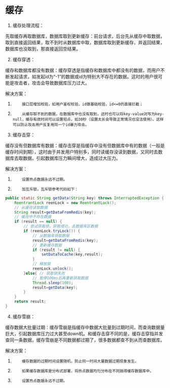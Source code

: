 # 缓存

1. 缓存处理流程： 

先取缓存再取数据库，数据库取到更新缓存：前台请求，后台先从缓存中取数据，取到直接返回结果，取不到时从数据库中取，数据库取到更新缓存，并返回结果，数据库也没取到，那直接返回空结果。

2. 缓存穿透： 

缓存和数据库都没有数据：缓存穿透是指缓存和数据库中都没有的数据，而用户不断发起请求，如发起id为“-1”的数据或id为特别大不存在的数据。这时的用户很可能是攻击者，攻击会导致数据库压力过大。

解决方案：

1)         接口层增加校验，如用户鉴权校验，id做基础校验，id<=0的直接拦截；

2)         从缓存取不到的数据，在数据库中也没有取到，这时也可以将key-value对写为key-null，缓存有效时间可以设置短点，如30秒（设置太长会导致正常情况也没法使用）。这样可以防止攻击用户反复用同一个id暴力攻击。

3. 缓存击穿： 

缓存没有但数据库有数据：缓存击穿是指缓存中没有但数据库中有的数据（一般是缓存时间到期），这时由于并发用户特别多，同时读缓存没读到数据，又同时去数据库去取数据，引起数据库压力瞬间增大，造成过大压力。

解决方案：

1)         设置热点数据永远不过期。

2)         加互斥锁，互斥锁参考代码如下：

```java
public static String getData(String key) throws InterruptedException {
    ReentrantLock reenLock = new ReentrantLock();
    // 从缓存读取数据
    String result=getDataFromRedis(key);
    // 缓存中不存在数据
    if (result == null) {
        // 尝试获取锁，获取成功，去数据库区数据
        if (reenLock.tryLock()) {
            // 从数据库获取数据
            result=getDataFromRedis(key);
            // 更新缓存数据
            if (result != null) {
                setDataToCache(key,result);
            }
            // 释放锁
            reenLock.unlock();
        }else{ // 获取锁失败
            // 暂停100ms后再重新获取数据
            Thread.sleep(100);
            result=getData(key);
        }
    }
    return result;
}
```
4. 缓存雪崩： 

缓存数据大批量过期：缓存雪崩是指缓存中数据大批量到过期时间，而查询数据量巨大，引起数据库压力过大甚至down机。和缓存击穿不同的是，缓存击穿指并发查同一条数据，缓存雪崩是不同数据都过期了，很多数据都查不到从而查数据库。

解决方案：

1)         缓存数据的过期时间设置随机，防止同一时间大量数据过期现象发生。

2)         如果缓存数据库是分布式部署，将热点数据均匀分布在不同搞得缓存数据库中。

3)         设置热点数据永远不过期。

